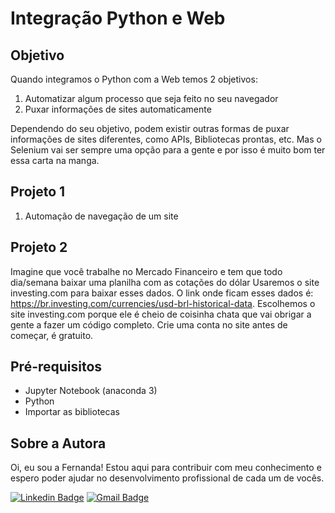 # Integração Python e Web
## Objetivo
Quando integramos o Python com a Web temos 2 objetivos:

1) Automatizar algum processo que seja feito no seu navegador
2) Puxar informações de sites automaticamente

Dependendo do seu objetivo, podem existir outras formas de puxar informações de sites diferentes, como APIs, Bibliotecas prontas, etc. Mas o Selenium vai ser sempre uma opção para a gente e por isso é muito bom ter essa carta na manga.

## Projeto 1
1) Automação de navegação de um site

## Projeto 2
Imagine que você trabalhe no Mercado Financeiro e tem que todo dia/semana baixar uma planilha com as cotações do dólar
Usaremos o site investing.com para baixar esses dados.
O link onde ficam esses dados é: https://br.investing.com/currencies/usd-brl-historical-data.
Escolhemos o site investing.com porque ele é cheio de coisinha chata que vai obrigar a gente a fazer um código completo.
Crie uma conta no site antes de começar, é gratuito.

## Pré-requisitos 
- Jupyter Notebook (anaconda 3)
- Python
- Importar as bibliotecas 

## Sobre a Autora
Oi, eu sou a Fernanda! Estou aqui para contribuir com meu conhecimento e espero poder ajudar no desenvolvimento profissional de cada um de vocês.

[![Linkedin Badge](https://img.shields.io/badge/-Fernanda_Maki_Hirose-blue?style=flat-square&logo=Linkedin&logoColor=white&link=https://www.linkedin.com/in/fernanda-maki-hirose-801117208/)](https://www.linkedin.com/in/fernanda-maki-hirose-801117208/)  [![Gmail Badge](https://img.shields.io/badge/-femahi2020@gmail.com-c14438?style=flat-square&logo=Gmail&logoColor=white&link=mailto:femahi2020@gmail.com)](mailto:femahi2020@gmail.com)
